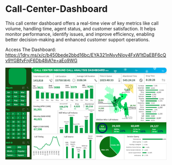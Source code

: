# Call-Center-Dashboard
This call center dashboard offers a real-time view of key metrics like call volume, handling time, agent status, and customer satisfaction. It helps monitor performance, identify issues, and improve efficiency, enabling better decision-making and enhanced customer support operations.

Access The Dashboard: https://1drv.ms/x/c/b450bede2bbd16bc/EYA321nNyvNIoy4FxW1tDaEBF6cQv9YGBfvFnjF6Db48iA?e=aEo9WG

![image alt](https://github.com/azimishtiak/Call-Center-Dashboard/blob/da07da6a9e45067a936369d88176d0135a02cd5d/Call%20Center%20Dashboard.png)

